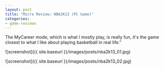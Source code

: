 ```yaml
---
layout: post
title: "Micro Review: NBA2K13 (PC Game)"
categories:
- game-reviews
---
```




The MyCareer mode, which is what I mostly play, is really fun, it's the game closest to what I like about playing basketball in real life." 



![screenshot]({{ site.baseurl }}/images/posts/nba2k13_01.jpg)

![screenshot]({{ site.baseurl }}/images/posts/nba2k13_02.jpg)

